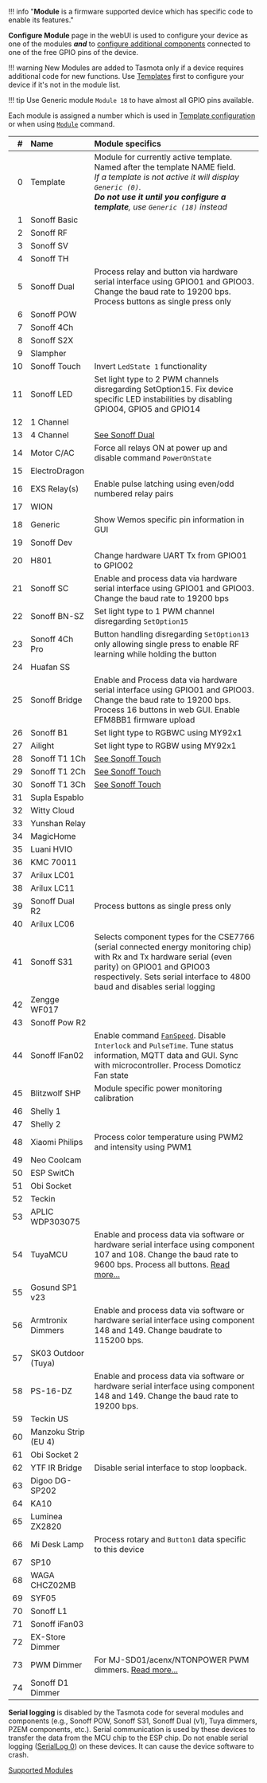 !!! info "**Module** is a firmware supported device which has specific code to enable its features."

**Configure Module** page in the webUI is used to configure your device as one of the modules **_and_** to [configure additional components](Components) connected to one of the free GPIO pins of the device.

!!! warning
    New Modules are added to Tasmota only if a device requires additional code for new functions. Use [Templates](Templates) first to configure your device if it's not in the module list.

!!! tip
     Use Generic module `Module 18` to have almost all GPIO pins available.

Each module is assigned a number which is used in [Template configuration](Templates#base) or when using [`Module`](Commands.md#module) command.

| #| Name| Module specifics
| ---: | :--- | :---
| 0 | Template | Module for currently active template. Named after the template NAME field.<br>*If a template is not active it will display `Generic (0)`.<br>**Do not use it until you configure a template**, use `Generic (18)` instead*|
<a id="SonoffBasic">	</a>	1	|	Sonoff Basic	|	
<a id="SonoffRF">	</a>	2	|	Sonoff RF	|	
<a id="SonoffSV">	</a>	3	|	Sonoff SV	|	
<a id="SonoffTh">	</a>	4	|	Sonoff TH	|	
<a id="SonoffDual">	</a>	5	|	Sonoff Dual	|	Process relay and button via hardware serial interface using GPIO01 and GPIO03. Change the baud rate to 19200 bps. Process buttons as single press only
<a id="SonoffPow">	</a>	6	|	Sonoff POW	|	
<a id="Sonoff4Ch">	</a>	7	|	Sonoff 4Ch	|	
<a id="SonoffS2X">	</a>	8	|	Sonoff S2X	|	
<a id="Slampher">	</a>	9	|	Slampher	|	
<a id="SonoffTouch">	</a>	10	|	Sonoff Touch	|	Invert `LedState 1` functionality
<a id="SonoffLED">	</a>	11	|	Sonoff LED	|	Set light type to 2 PWM channels disregarding SetOption15. Fix device specific LED instabilities by disabling GPIO04, GPIO5 and GPIO14
<a id="1Channel">	</a>	12	|	1 Channel	|	
<a id="4Channel">	</a>	13	|	4 Channel	|	[See Sonoff Dual](devices/Sonoff-Dual)
<a id="MotorC/AC">	</a>	14	|	Motor C/AC	|	Force all relays ON at power up and disable command `PowerOnState`
<a id="ElectroDragon">	</a>	15	|	ElectroDragon	|	
<a id="EXSRelays">	</a>	16	|	EXS Relay(s)	|	Enable pulse latching using even/odd numbered relay pairs
<a id="WION">	</a>	17	|	WION	|	
<a id="Generic">	</a>	18	|	Generic	|	Show Wemos specific pin information in GUI
<a id="SonoffDev">	</a>	19	|	Sonoff Dev	|	
<a id="H801">	</a>	20	|	H801	|	Change hardware UART Tx from GPIO01 to GPIO02
<a id="SonoffSC">	</a>	21	|	Sonoff SC	|	Enable and process data via hardware serial interface using GPIO01 and GPIO03. Change the baud rate to 19200 bps
<a id="SonoffBN-SZ">	</a>	22	|	Sonoff BN-SZ	|	Set light type to 1 PWM channel disregarding `SetOption15`
<a id="Sonoff4ChPro">	</a>	23	|	Sonoff 4Ch Pro	|	Button handling disregarding `SetOption13` only allowing single press to enable RF learning while holding the button
<a id="HuafanSS">	</a>	24	|	Huafan SS	|	
<a id="SonoffBridge">	</a>	25	|	Sonoff Bridge	|	Enable and Process data via hardware serial interface using GPIO01 and GPIO03. Change the baud rate to 19200 bps. Process 16 buttons in web GUI. Enable EFM8BB1 firmware upload
<a id="SonoffB1">	</a>	26	|	Sonoff B1	|	Set light type to RGBWC using MY92x1
<a id="Ailight">	</a>	27	|	Ailight	|	Set light type to RGBW using MY92x1
<a id="SonoffT11Ch">	</a>	28	|	Sonoff T1 1Ch	|	[See Sonoff Touch](devices/Sonoff-Touch)
<a id="SonoffT12Ch">	</a>	29	|	Sonoff T1 2Ch	|	[See Sonoff Touch](devices/Sonoff-Touch)
<a id="SonoffT13Ch">	</a>	30	|	Sonoff T1 3Ch	|	[See Sonoff Touch](devices/Sonoff-Touch)
<a id="SuplaEspablo">	</a>	31	|	Supla Espablo	|	
<a id="WittyCloud">	</a>	32	|	Witty Cloud	|	
<a id="YunshanRelay">	</a>	33	|	Yunshan Relay	|	
<a id="MagicHome">	</a>	34	|	MagicHome	|	
<a id="LuaniHVIO">	</a>	35	|	Luani HVIO	|	
<a id="KMC70011">	</a>	36	|	KMC 70011	|	
<a id="AriluxLC01">	</a>	37	|	Arilux LC01	|	
<a id="AriluxLC11">	</a>	38	|	Arilux LC11	|	
<a id="SonoffDualR2">	</a>	39	|	Sonoff Dual R2	|	Process buttons as single press only
<a id="AriluxLC06">	</a>	40	|	Arilux LC06	|	
<a id="SonoffS31">	</a>	41	|	Sonoff S31	|	Selects component types for the CSE7766 (serial connected energy monitoring chip) with Rx and Tx hardware serial (even parity) on GPIO01 and GPIO03 respectively. Sets serial interface to 4800 baud and disables serial logging
<a id="ZenggeWF017">	</a>	42	|	Zengge WF017	|	
<a id="SonoffPowR2">	</a>	43	|	Sonoff Pow R2	|	
<a id="SonoffIFan02">	</a>	44	|	Sonoff IFan02	|	Enable command [`FanSpeed`](Commands.md#fanspeed). Disable `Interlock` and `PulseTime`. Tune status information, MQTT data and GUI. Sync with microcontroller. Process Domoticz Fan state
<a id="BlitzwolfSHP">	</a>	45	|	Blitzwolf SHP	|	Module specific power monitoring calibration
<a id="Shelly1">	</a>	46	|	Shelly 1	|	
<a id="Shelly2">	</a>	47	|	Shelly 2	|	
<a id="XiaomiPhilips">	</a>	48	|	Xiaomi Philips	|	Process color temperature using PWM2 and intensity using PWM1
<a id="NeoCoolcam">	</a>	49	|	Neo Coolcam	|	
<a id="ESPSwitCh">	</a>	50	|	ESP SwitCh	|	
<a id="ObiSocket">	</a>	51	|	Obi Socket	|	
<a id="Teckin">	</a>	52	|	Teckin	|	
<a id="APLICWDP303075">	</a>	53	|	APLIC WDP303075	|	
<a id="TuyaMCU">	</a>	54	|	TuyaMCU	|	Enable and process data via software or hardware serial interface using component 107 and 108. Change the baud rate to 9600 bps. Process all buttons. [Read more...](TuyaMCU.md)
<a id="GosundSP1v23">	</a>	55	|	Gosund SP1 v23	|	
<a id="ArmtronixDimmers">	</a>	56	|	Armtronix Dimmers	|	Enable and process data via software or hardware serial interface using component 148 and 149. Change baudrate to 115200 bps.
<a id="SK03OutdoorTuya">	</a>	57	|	SK03 Outdoor (Tuya)	|	
<a id="PS-16-DZ">	</a>	58	|	PS-16-DZ	|	Enable and process data via software or hardware serial interface using component 148 and 149. Change the baud rate to 19200 bps.
<a id="TeckinUS">	</a>	59	|	Teckin US	|	
<a id="ManzokuStripEU_4">	</a>	60	|	Manzoku Strip (EU 4)	|	
<a id="ObiSocket2">	</a>	61	|	Obi Socket 2	|	
<a id="YTFLRBridge">	</a>	62	|	YTF IR Bridge	|	Disable serial interface to stop loopback. 
<a id="DigooDG-SP202">	</a>	63	|	Digoo DG-SP202	|	
<a id="KA10">	</a>	64	|	KA10	|	
<a id="LumineaZX2820">	</a>	65	|	Luminea ZX2820	|	
<a id="MiDeskLamp">	</a>	66	|	Mi Desk Lamp	|	Process rotary and `Button1` data specific to this device
<a id="SP10">	</a>	67	|	SP10	|	
<a id="WAGACHCZ02MB">	</a>	68	|	WAGA CHCZ02MB	|	
<a id="SYF05">	</a>	69	|	SYF05	|	
<a id="SonoffL1">	</a>	70	|	Sonoff L1	|	
<a id="SonoffIFan03">	</a>	71	|	Sonoff iFan03	|	
<a id="EXSDimmer">	</a>	72	|	EX-Store Dimmer	|	
<a id="PWMDimmerSwitch">	</a>	73	|	PWM Dimmer	|	For MJ-SD01/acenx/NTONPOWER PWM dimmers. [Read more...](PWM-dimmer-switch.md)
<a id="PWMDimmerSwitch">	</a>	74	|	Sonoff D1 Dimmer	|	

**Serial logging** is disabled by the Tasmota code for several modules and components (e.g., Sonoff POW, Sonoff S31, Sonoff Dual (v1), Tuya dimmers, PZEM components, etc.). Serial communication is used by these devices to transfer the data from the MCU chip to the ESP chip. Do not enable serial logging ([SerialLog 0](Commands.md#seriallog)) on these devices. It can cause the device software to crash.

[Supported Modules](Supported-Modules.md)
